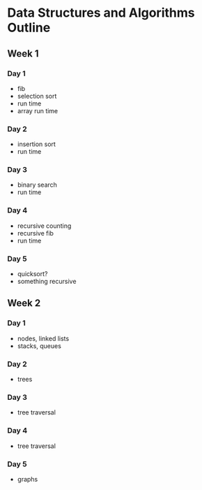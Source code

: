 # Data Structures and Algorithms Outline

## Week 1 
### Day 1
- fib
- selection sort
- run time
- array run time

### Day 2 
- insertion sort 
- run time 

### Day 3
- binary search 
- run time

### Day 4
- recursive counting
- recursive fib 
- run time

### Day 5
- quicksort?
- something recursive

## Week 2
### Day 1
- nodes, linked lists
- stacks, queues 

### Day 2
- trees 

### Day 3
- tree traversal

### Day 4
- tree traversal

### Day 5
- graphs 
